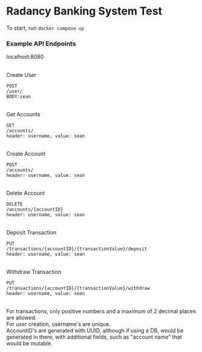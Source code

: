 # Radancy Banking System Test

To start, run `docker compose up`

### Example API Endpoints

localhost:8080

\
Create User
```
POST
/user/
BODY:sean
```
\
Get Accounts
```
GET
/accounts/
header: username, value: sean
```
\
Create Account
```
POST
/accounts/
header: username, value: sean
```
\
Delete Account
```
DELETE
/accounts/{accountID}
header: username, value: sean
```
\
Deposit Transaction
```
PUT
/transactions/{accountID}/{transactionValue}/deposit
header: username, value: sean
```
\
Withdraw Transaction
```
PUT
/transactions/{accountID}/{transactionValue}/withdraw
header: username, value: sean
```
\
For transactions, only positive numbers and a maximum of 2 decimal places are allowed.\
For user creation, username's are unique.\
AccountID's are generated with UUID, although if using a DB, would be generated in there, with additional fields, such as "account name" that would be mutable.
